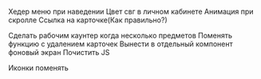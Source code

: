 
Хедер меню при наведении
Цвет свг в личном кабинете
Анимация при скролле
Ссылка на карточке(Как правильно?)



Cделать рабочим каунтер когда несколько предметов
Поменять функцию с удалением карточек
Вынести в отдельный компонент фоновый экран
Почистить JS


Иконки поменять 







